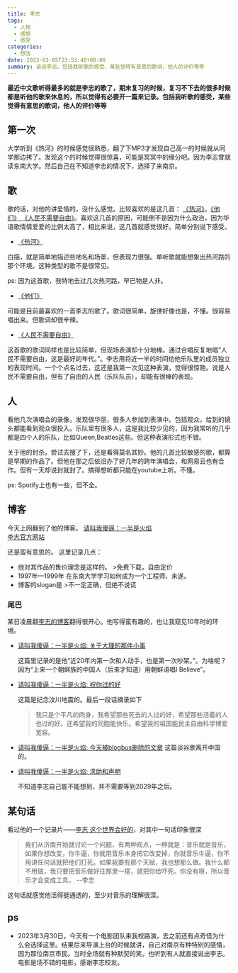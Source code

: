 ```yaml
---
title: 李志
tags:
  - 人物
  - 感想
  - 感受
categories:
  - 想法
date: 2023-03-05T23:53:40+08:00
summary: 谈谈李志。包括我听歌的感受，某些觉得有意思的歌词，他人的评价等等
---
```

**最近中文歌听得最多的就是李志的歌了，期末复习的时候，复习不下去的很多时候都是听他的歌来休息的，所以觉得有必要开一篇来记录。包括我听歌的感受，某些觉得有意思的歌词，他人的评价等等**

## 第一次
大学听到《热河》的时候感觉很熟悉，翻了下MP3才发现自己高一的时候就从同学那边拷了。发现这个的时候觉得很惊喜，可能是冥冥中的缘分吧。因为李志曾就读东南大学。然后自己在不知道李志的情况下，选择了来南京。

## 歌
歌的话，对他的讲爱情的，没什么感觉。比较喜欢的是这几首：
[《热河》](https://www.youtube.com/watch?v=K2QE-FRAP0o&ab_channel=%E6%9D%8E%E5%BF%97Lizhi)，[《他们》](https://www.youtube.com/watch?v=fOHpIDVVYxo&list=RD2n52uYI7eII&index=10&ab_channel=sghgpwt),[《人民不需要自由》](https://www.youtube.com/watch?v=buxL8RZ4gpA&list=RD2n52uYI7eII&index=27&ab_channel=%E8%80%BF%E7%82%8E%E6%97%B6%E9%97%B4)。喜欢这几首的原因，可能倒不是因为什么政治，因为华语歌情情爱爱的比例太高了，相比来说，这几首就感觉很好。简单分别说下感受。

- [《热河》](https://www.youtube.com/watch?v=K2QE-FRAP0o&ab_channel=%E6%9D%8E%E5%BF%97Lizhi)

白描，就是简单地描述些地名和场景，但表现力很强。单听歌就能想象出热河路的那个环境。这种类型的歌不是很常见。

ps: 因为这首歌，我特地去过几次热河路，早已物是人非。

- [《他们》](https://www.youtube.com/watch?v=fOHpIDVVYxo&list=RD2n52uYI7eII&index=10&ab_channel=sghgpwt)
  
可能是目前最喜欢的一首李志的歌了。歌词很简单，旋律好像也是，不懂。很容易唱出来。但歌词却很辛辣。

- [《人民不需要自由》](https://www.youtube.com/watch?v=buxL8RZ4gpA&list=RD2n52uYI7eII&index=27&ab_channel=%E8%80%BF%E7%82%8E%E6%97%B6%E9%97%B4)

这首歌的歌词同样也是比较简单，但现场表演却十分地棒。通过合唱反复地唱“人民不需要自由，这是最好的年代。”。李志用将近一半的时间给他乐队里的成员独立的表现时间。一个个点名过去，这还是我第一次见这种表演，觉得很惊艳。说是人民不需要自由，但有了自由的人民（乐队队员），却能有很棒的表现。

## 人
看他几次演唱会的录像，发现很华丽，很多人参加到表演中。包括观众，给到的镜头都能看到观众很投入。乐队里有很多人，这是我比较少见的，因为我常听的几乎都是四个人的乐队，比如Queen,Beatles这些。但这种表演形式也不错。

关于他的封杀，尝试去搜了下，还是看得莫名其妙。他的几首比较敏感的歌，都算是早期的作品了。但他在那之后依旧办了好几年的跨年演唱会，和网易云也有合作。但有一天却说封就封了。搞得想听都只能在youtube上听。不懂。

ps: Spotify上也有一些，但不全。

## 博客
今天上网翻到了他的博客。
[请叫我傻逼：一半是火焰](http://lizhizhuangbi.blogspot.com/)\
[李志官方网站](https://web.archive.org/web/20130104132323/http://www.lizhizhuangbi.com/)

还是蛮有意思的。
这里记录几点：
- 他对其作品的售价理念是这样的。
      >免费下载，自由定价
- 1997年—1999年 在东南大学学习如何成为一个工程师，未遂。
- 博客的slogan是
      >不一定正确，但绝不说谎
      
### 尾巴
某日凌晨翻[李志的博客](http://lizhizhuangbi.blogspot.com/)翻得很开心。他写得蛮有趣的，也让我窥见10年时的环境。

- [请叫我傻逼：一半是火焰: 关于大理的那件小事](http://lizhizhuangbi.blogspot.com/2010/05/blog-post_4574.html)

  这篇里记录的是他“近20年内第一次和人动手，也是第一次吵架。”。为啥呢？因为“上来一个朝鲜族的中国人（后来才知道）用朝鲜语唱I Believe”。

- [请叫我傻逼：一半是火焰: 祝你过的好](http://lizhizhuangbi.blogspot.com/2010/05/blog-post_11.html)

  这篇是纪念汶川地震的。最后一段话摘录如下

  > 我只是个平凡的肉身，我希望那些死去的人过的好，希望那些活着的人也过的好。还希望我的同胞能快乐。希望我的祖国能民主自由科学博爱宽容。

- [请叫我傻逼：一半是火焰: 今天被blogbus删除的文章](http://lizhizhuangbi.blogspot.com/2010/03/blogbus.html)
  这篇谈谷歌离开中国的。

- [请叫我傻逼：一半是火焰: 求助和声明](http://lizhizhuangbi.blogspot.com/2009/12/blog-post_31.html)

  不知道李志自己能不能想到，并不需要等到2029年之后。


## 某句话
  看过他的一个记录片——[李志 这个世界会好的](https://youtu.be/l97xzUFM2c8)，对其中一句话印象很深
   > 我们从济南开始就讨论一个问题，有两种观点，一种就是：音乐就是音乐，如果你想改变，你牛逼，你就用音乐本身把它改变掉，你就音乐牛逼，你不用讲任何话就把他们打死。如果我要有那个天赋，我也想那么做。我什么都不用做，我只要把音乐做好往那里一摆，就把你给吓死。你没有呀，所以音乐才会变成工具。      --李志
   
   这句话就感觉他活得挺通透的，至少对音乐的理解很深。

## ps
- 2023年3月30日，今天有一个电影团队来我校路演，去之前还有点奇怪为什么会选择这里。结果后来导演上台的时候就讲，自己对南京有种特别的感情，因为那位南京市民。当时全场就有种默契的笑。也听到有人就直接说出李志。电影是场不错的电影，感谢李志校友。
